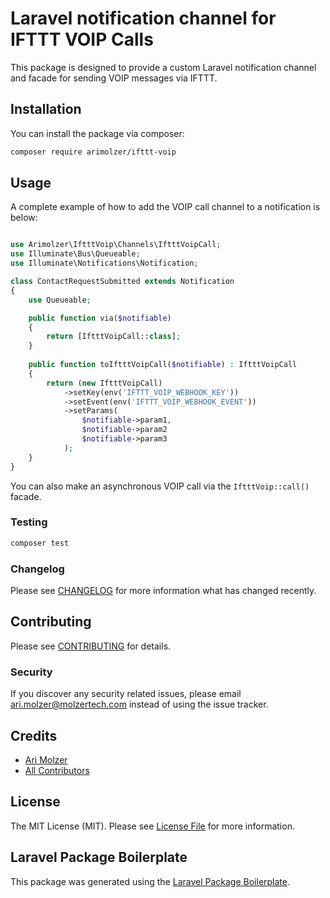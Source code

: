 # Laravel notification channel for IFTTT VOIP Calls

This package is designed to provide a custom Laravel notification channel and facade for sending VOIP messages via IFTTT.

## Installation

You can install the package via composer:

```bash
composer require arimolzer/ifttt-voip
```

## Usage

A complete example of how to add the VOIP call channel to a notification is below:

``` php

use Arimolzer\IftttVoip\Channels\IftttVoipCall;
use Illuminate\Bus\Queueable;
use Illuminate\Notifications\Notification;

class ContactRequestSubmitted extends Notification
{
    use Queueable;

    public function via($notifiable)
    {
        return [IftttVoipCall::class];
    }
    
    public function toIftttVoipCall($notifiable) : IftttVoipCall
    {
        return (new IftttVoipCall)
            ->setKey(env('IFTTT_VOIP_WEBHOOK_KEY'))
            ->setEvent(env('IFTTT_VOIP_WEBHOOK_EVENT'))
            ->setParams(
                $notifiable->param1,
                $notifiable->param2
                $notifiable->param3
            );
    }
}
```

You can also make an asynchronous VOIP call via the `IftttVoip::call()` facade.

### Testing

``` bash
composer test
```

### Changelog

Please see [CHANGELOG](CHANGELOG.md) for more information what has changed recently.

## Contributing

Please see [CONTRIBUTING](CONTRIBUTING.md) for details.

### Security

If you discover any security related issues, please email ari.molzer@molzertech.com instead of using the issue tracker.

## Credits

- [Ari Molzer](https://github.com/arimolzer)
- [All Contributors](../../contributors)

## License

The MIT License (MIT). Please see [License File](LICENSE.md) for more information.

## Laravel Package Boilerplate

This package was generated using the [Laravel Package Boilerplate](https://laravelpackageboilerplate.com).
